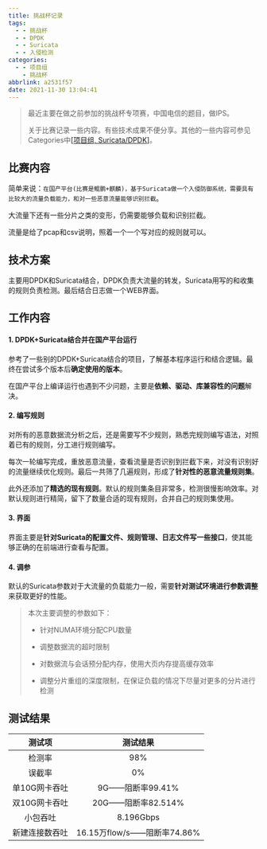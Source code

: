 ```yaml
---
title: 挑战杯记录
tags:
  - - 挑战杯
  - - DPDK
  - - Suricata
  - - 入侵检测
categories:
  - - 项目组
    - 挑战杯
abbrlink: a2531f57
date: 2021-11-30 13:04:41
---
```


> 最近主要在做之前参加的挑战杯专项赛，中国电信的题目，做IPS。
>
> 关于比赛记录一些内容。有些技术成果不便分享。其他的一些内容可参见Categories中[[项目组, Suricata/DPDK]](https://leex0.top/categories/)。

## 比赛内容

简单来说：`在国产平台(比赛是鲲鹏+麒麟)，基于Suricata做一个入侵防御系统，需要具有比较大的流量负载能力，和对一些恶意流量能够识别拦截`。

大流量下还有一些分片之类的变形，仍需要能够负载和识别拦截。

流量是给了pcap和csv说明，照着一个一个写对应的规则就可以。

## 技术方案

主要用DPDK和Suricata结合，DPDK负责大流量的转发，Suricata用写的和收集的规则负责检测。最后结合日志做一个WEB界面。

## 工作内容

#### 1. DPDK+Suricata结合并在国产平台运行

参考了一些别的DPDK+Suricata结合的项目，了解基本程序运行和结合逻辑。最终在尝试多个版本后**确定使用的版本**。

在国产平台上编译运行也遇到不少问题，主要是**依赖、驱动、库兼容性的问题**解决。

#### 2. 编写规则

对所有的恶意数据流分析之后，还是需要写不少规则，熟悉完规则编写语法，对照着已有的规则，分工进行规则编写。

每次一轮编写完成，重放恶意流量，查看流量是否识别到拦截下来，对没有识别好的流量继续优化规则。最后一共筛了几遍规则，形成了**针对性的恶意流量规则集**。

此外还添加了**精选的现有规则**。默认的规则集条目非常多，检测很慢影响效率。对默认规则进行精简，留下了数量合适的现有规则，合并自己的规则集使用。

#### 3. 界面

界面主要是**针对Suricata的配置文件、规则管理、日志文件写一些接口**，使其能够正确的在前端进行查看与配置。

#### 4. 调参

默认的Suricata参数对于大流量的负载能力一般，需要**针对测试环境进行参数调整**来获取更好的性能。

> 本次主要调整的参数如下：
>
> - 针对NUMA环境分配CPU数量
>
> - 调整数据流的超时限制
>
> - 对数据流与会话预分配内存，使用大页内存提高缓存效率
>
> - 调整分片重组的深度限制，在保证负载的情况下尽量对更多的分片进行检测

## 测试结果

|     测试项     |          测试结果           |
| :------------: | :-------------------------: |
|     检测率     |             98%             |
|     误截率     |             0%              |
| 单10G网卡吞吐  |      9G——阻断率99.41%       |
| 双10G网卡吞吐  |     20G——阻断率82.514%      |
|    小包吞吐    |          8.196Gbps          |
| 新建连接数吞吐 | 16.15万flow/s——阻断率74.86% |
